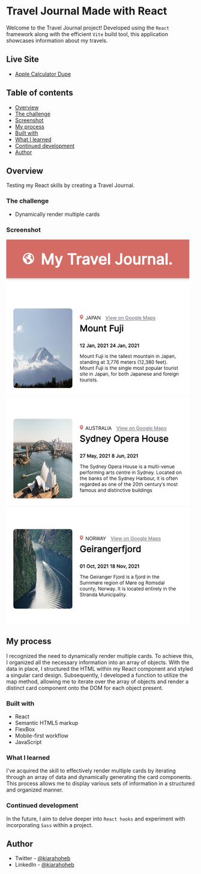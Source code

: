 # Travel Journal Made with React

Welcome to the Travel Journal project! Developed using the `React` framework along with the efficient `Vite` build tool, this application showcases information about my travels.

## Live Site

- [Apple Calculator Dupe](https://apple-calculator-dupe.onrender.com/)

## Table of contents

- [Overview](#overview)
- [The challenge](#the-challenge)
- [Screenshot](#screenshot)
- [My process](#my-process)
- [Built with](#built-with)
- [What I learned](#what-i-learned)
- [Continued development](#continued-development)
- [Author](#author)

## Overview

Testing my React skills by creating a Travel Journal.

### The challenge

- Dynamically render multiple cards

### Screenshot

![ScreenShot](./src/assets/photo.png)

## My process

I recognized the need to dynamically render multiple cards. To achieve this, I organized all the necessary information into an array of objects. With the data in place, I structured the HTML within my React component and styled a singular card design. Subsequently, I developed a function to utilize the map method, allowing me to iterate over the array of objects and render a distinct card component onto the DOM for each object present.

### Built with

- React
- Semantic HTML5 markup
- FlexBox
- Mobile-first workflow
- JavaScript

### What I learned

I've acquired the skill to effectively render multiple cards by iterating through an array of data and dynamically generating the card components. This process allows me to display various sets of information in a structured and organized manner.

### Continued development

In the future, I aim to delve deeper into `React hooks` and experiment with incorporating `Sass` within a project.

## Author

- Twitter - [@kiarahoheb](https://www.twitter.com/kiarahoheb)
- LinkedIn - [@kiarahoheb](https://www.linkedin.com/in/kiara-hoheb-641157244/)